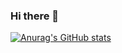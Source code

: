 ### Hi there 👋

[![Anurag's GitHub stats](https://github-readme-stats.vercel.app/api?username=epiclyrizzy)](https://github.com/anuraghazra/github-readme-stats)
